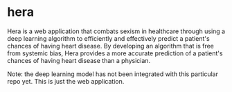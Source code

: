 # hera

Hera is a web application that combats sexism in healthcare through using a deep learning algorithm to efficiently and effectively predict a patient's chances of having heart disease. By developing an algorithm that is free from systemic bias, Hera provides a more accurate prediction of a patient's chances of having heart disease than a physician.

Note: the deep learning model has not been integrated with this particular repo yet. This is just the web application.
